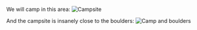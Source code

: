 We will camp in this area:
![Campsite](/app/uploads/2017/03/campsite-aland-1.jpg)

<div class="cbr-gallery">
 <figure data-file-name="campsite-aland-1.jpg" data-size="1136x852"></figure>
 <figure data-file-name="campsite-aland-2.jpg" data-size="1136x852"></figure>
 <figure data-file-name="campsite-aland-3.jpg" data-size="1136x852"></figure>
 <figure data-file-name="campsite-aland-4.jpg" data-size="1136x852"></figure>
</div>

And the campsite is insanely close to the boulders:
![Camp and boulders](/app/uploads/2017/03/How_close_to_boulders.jpg)
